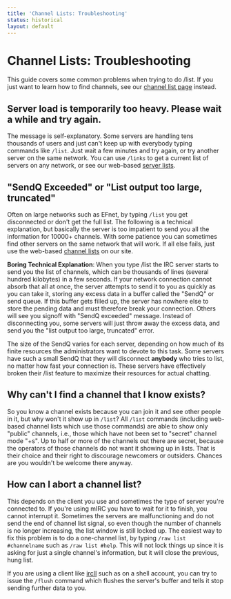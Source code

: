 ```yaml
---
title: 'Channel Lists: Troubleshooting'
status: historical
layout: default
---
```

# Channel Lists: Troubleshooting

This guide covers some common problems when trying to do /list. If you
just want to learn how to find channels, see our [channel list
page](index.html) instead.

## Server load is temporarily too heavy. Please wait a while and try again.

The message is self-explanatory. Some servers are handling tens
thousands of users and just can\'t keep up with everybody typing
commands like `/list`. Just wait a few minutes and try again, or try
another server on the same network. You can use `/links` to get a
current list of servers on any network, or see our web-based [server
lists](/networks/efnet/servers.html).

## \"SendQ Exceeded\" or \"List output too large, truncated\"

Often on large networks such as EFnet, by typing `/list` you get
disconnected or don\'t get the full list. The following is a technical
explanation, but basically the server is too impatient to send you all
the information for 10000+ channels. With some patience you can
sometimes find other servers on the same network that will work. If all
else fails, just use the web-based [channel lists](index.html) on our
site.

**Boring Technical Explanation**: When you type /list the IRC server
starts to send you the list of channels, which can be thousands of lines
(several hundred kilobytes) in a few seconds. If your network connection
cannot absorb that all at once, the server attempts to send it to you as
quickly as you can take it, storing any excess data in a buffer called
the \"SendQ\" or send queue. If this buffer gets filled up, the server
has nowhere else to store the pending data and must therefore break your
connection. Others will see you signoff with \"SendQ exceeded\" message.
Instead of disconnecting you, some servers will just throw away the
excess data, and send you the \"list output too large, truncated\"
error.

The size of the SendQ varies for each server, depending on how much of
its finite resources the administrators want to devote to this task.
Some servers have such a small SendQ that they will disconnect
**anybody** who tries to list, no matter how fast your connection is.
These servers have effectively broken their /list feature to maximize
their resources for actual chatting.

## Why can\'t I find a channel that I know exists?

So you know a channel exists because you can join it and see other
people in it, but why won\'t it show up in `/list`? All `/list` commands
(including web-based channel lists which use those commands) are able to
show only \"public\" channels, i.e., those which have not been set to
\"secret\" channel mode \"+s\". Up to half or more of the channels out
there are secret, because the operators of those channels do not want it
showing up in lists. That is their choice and their right to discourage
newcomers or outsiders. Chances are you wouldn\'t be welcome there
anyway.

## How can I abort a channel list?

This depends on the client you use and sometimes the type of server
you\'re connected to. If you\'re using mIRC you have to wait for it to
finish, you cannot interrupt it. Sometimes the servers are
malfunctioning and do not send the end of channel list signal, so even
though the number of channels is no longer increasing, the list window
is still locked up. The easiest way to fix this problem is to do a
one-channel list, by typing `/raw list #channelname` such as
`/raw list #help`. This will not lock things up since it is asking for
just a single channel\'s information, but it will close the previous,
hung list.

If you are using a client like [ircII](../ircii/) such as on a shell
account, you can try to issue the `/flush` command which flushes the
server\'s buffer and tells it stop sending further data to you.

